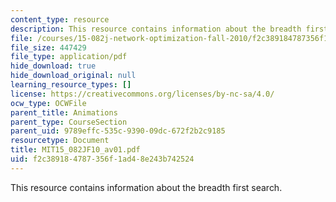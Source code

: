 ```yaml
---
content_type: resource
description: This resource contains information about the breadth first search.
file: /courses/15-082j-network-optimization-fall-2010/f2c389184787356f1ad48e243b742524_MIT15_082JF10_av01.pdf
file_size: 447429
file_type: application/pdf
hide_download: true
hide_download_original: null
learning_resource_types: []
license: https://creativecommons.org/licenses/by-nc-sa/4.0/
ocw_type: OCWFile
parent_title: Animations
parent_type: CourseSection
parent_uid: 9789effc-535c-9390-09dc-672f2b2c9185
resourcetype: Document
title: MIT15_082JF10_av01.pdf
uid: f2c38918-4787-356f-1ad4-8e243b742524
---
```

This resource contains information about the breadth first search.